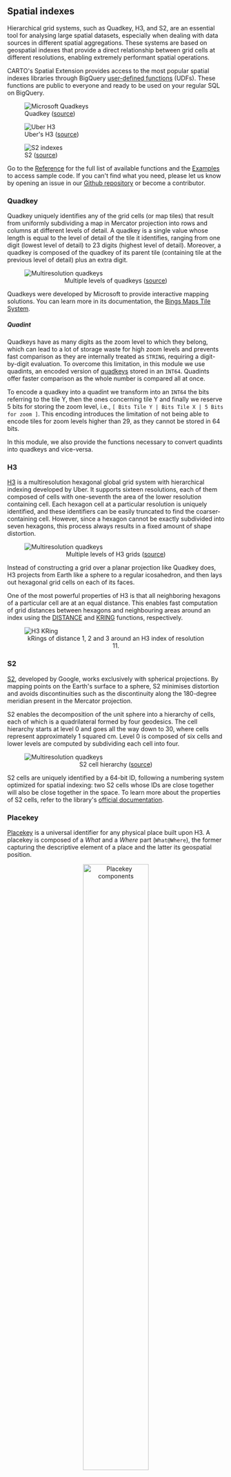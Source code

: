 ## Spatial indexes

Hierarchical grid systems, such as Quadkey, H3, and S2, are an essential tool for analysing large spatial datasets, especially when dealing with data sources in different spatial aggregations. These systems are based on geospatial indexes that provide a direct relationship between grid cells at different resolutions, enabling extremely performant spatial operations.

CARTO's Spatial Extension provides access to the most popular spatial indexes libraries through BigQuery [user-defined functions](https://cloud.google.com/bigquery/docs/reference/standard-sql/user-defined-functions) (UDFs). These functions are public to everyone and ready to be used on your regular SQL on BigQuery.

<div class="figures-table">
    <figure class="figure">
        <img src="/img/bq-spatial-extension/spatial-indexes/quadkeys-microsoft.jpg" alt="Microsoft Quadkeys">
        <figcaption class="figcaption">Quadkey (<a href="https://docs.microsoft.com/en-us/bingmaps/articles/bing-maps-tile-system">source</a>)</figcaption>
    </figure>
    <figure class="figure">
        <img src="/img/bq-spatial-extension/spatial-indexes/h3-uber-globe.png" alt="Uber H3">
        <figcaption class="figcaption">Uber's H3 (<a href="https://eng.uber.com/h3/">source</a>)</figcaption>
    </figure>
    <figure class="figure">
        <img src="/img/bq-spatial-extension/spatial-indexes/s2-florida.gif" alt="S2 indexes">
        <figcaption class="figcaption">S2 (<a href="https://s2geometry.io/devguide/examples/coverings">source</a>)</figcaption>
    </figure>
</div>

Go to the [Reference](../../sql-reference/quadkey) for the full list of available functions and the [Examples](../../examples/spatial-indexes) to access sample code. If you can't find what you need, please let us know by opening an issue in our [Github repository](https://github.com/CartoDB/carto-spatial-extension) or become a contributor. 


### Quadkey

Quadkey uniquely identifies any of the grid cells (or map tiles) that result from uniformly subdividing a map in Mercator projection into rows and columns at different levels of detail. A quadkey is a single value whose length is equal to the level of detail of the tile it identifies, ranging from one digit (lowest level of detail) to 23 digits (highest level of detail). Moreover, a quadkey is composed of the quadkey of its parent tile (containing tile at the previous level of detail) plus an extra digit. 

<div class="figures-table">
    <figure class="figure">
        <img src="/img/bq-spatial-extension/spatial-indexes/quadkeys-multilevel-microsoft.jpg" alt="Multiresolution quadkeys">
        <figcaption class="figcaption" style="text-align:center">Multiple levels of quadkeys (<a href="https://docs.microsoft.com/en-us/bingmaps/articles/bing-maps-tile-system">source</a>)</figcaption>
    </figure>
</div>


Quadkeys were developed by Microsoft to provide interactive mapping solutions. You can learn more in its documentation, the [Bings Maps Tile System](https://docs.microsoft.com/en-us/bingmaps/articles/bing-maps-tile-system).


##### Quadint

Quadkeys have as many digits as the zoom level to which they belong, which can lead to a lot of storage waste for high zoom levels and prevents fast comparison as they are internally treated as `STRING`, requiring a digit-by-digit evaluation. To overcome this limitation, in this module we use quadints, an encoded version of [quadkeys](https://wiki.openstreetmap.org/wiki/QuadTiles) stored in an `INT64`. Quadints offer faster comparison as the whole number is compared all at once.

To encode a quadkey into a quadint we transform into an `INT64` the bits referring to the tile Y, then the ones concerning tile Y and finally we reserve 5 bits for storing the zoom level, i.e., `[ Bits Tile Y | Bits Tile X | 5 Bits for zoom ]`. This encoding introduces the limitation of not being able to encode tiles for zoom levels higher than 29, as they cannot be stored in 64 bits. 

In this module, we also provide the functions necessary to convert quadints into quadkeys and vice-versa.


### H3

[H3](https://h3geo.org/) is a multiresolution hexagonal global grid system with hierarchical indexing developed by Uber. It supports sixteen resolutions, each of them composed of cells with one-seventh the area of the lower resolution containing cell. Each hexagon cell at a particular resolution is uniquely identified, and these identifiers can be easily truncated to find the coarser-containing cell. However, since a hexagon cannot be exactly subdivided into seven hexagons, this process always results in a fixed amount of shape distortion.  

<div class="figures-table">
    <figure class="figure">
        <img src="/img/bq-spatial-extension/spatial-indexes/h3-multilevel-uber.png" alt="Multiresolution quadkeys">
        <figcaption class="figcaption" style="text-align:center">Multiple levels of H3 grids (<a href="https://eng.uber.com/h3">source</a>)</figcaption>
    </figure>
</div>

Instead of constructing a grid over a planar projection like Quadkey does, H3 projects from Earth like a sphere to a regular icosahedron, and then lays out hexagonal grid cells on each of its faces.

One of the most powerful properties of H3 is that all neighboring hexagons of a particular cell are at an equal distance. This enables fast computation of grid distances between hexagons and neighbouring areas around an index using the [DISTANCE](../../sql-reference/h3/#distance) and [KRING](../../sql-reference/h3/#kring) functions, respectively.

<div class="figures-table">
    <figure class="figure">
        <img src="/img/bq-spatial-extension/spatial-indexes/h3_kring_comparison.png" alt="H3 KRing">
        <figcaption class="figcaption" style="text-align:center">kRings of distance 1, 2 and 3 around an H3 index of resolution 11.</figcaption>
    </figure>
</div>

### S2

[S2](https://s2geometry.io), developed by Google, works exclusively with spherical projections. By mapping points on the Earth's surface to a sphere, S2 minimises distortion and avoids discontinuities such as the discontinuity along the 180-degree meridian present in the Mercator projection.

S2 enables the decomposition of the unit sphere into a hierarchy of cells, each of which is a quadrilateral formed by four geodesics. The cell hierarchy starts at level 0 and goes all the way down to 30, where cells represent approximately 1 squared cm. Level 0 is composed of six cells and lower levels are computed by subdividing each cell into four. 

<div class="figures-table">
    <figure class="figure">
        <img src="/img/bq-spatial-extension/spatial-indexes/s2-multilevel-google.gif" alt="Multiresolution quadkeys">
        <figcaption class="figcaption" style="text-align:center">S2 cell hierarchy (<a href="https://s2geometry.io/devguide/s2cell_hierarchy">source</a>)</figcaption>
    </figure>
</div>

S2 cells are uniquely identified by a 64-bit ID, following a numbering system optimized for spatial indexing: two S2 cells whose IDs are close together will also be close together in the space. To learn more about the properties of S2 cells, refer to the library's [official documentation](https://s2geometry.io/devguide/s2cell_hierarchy).


### Placekey

[Placekey](https://www.placekey.io) is a universal identifier for any physical place built upon H3. A placekey is composed of a *What* and a *Where* part (`What@Where`), the former capturing the descriptive element of a place and the latter its geospatial position.  

<div class="figures-table" style="text-align:center">
    <figure>
        <img src="/img/bq-spatial-extension/spatial-indexes/placekey-components.png" alt="Placekey components" style="width:60%">
        <figcaption class="figcaption" style="text-align:center">Placekey components (<a href="https://www.placekey.io">source</a>)</figcaption>
    </figure>
</div>

The *What* part of a placekey is composed of two sets of three characters encoding the address and the POI, to account for the fact that multiple places can share the same address. For example, a Starbucks and a Subway in 555 Main Street will share the first three characters but differ on the other three, therefore having different *What* parts. 

Finally, the *Where* part encodes the H3 hexagonal cell where the place is located. To learn more about Placekey, visit the [project's website](https://www.placekey.io).
